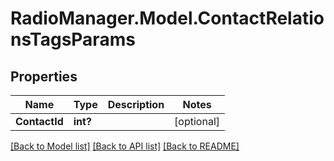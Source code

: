 # RadioManager.Model.ContactRelationsTagsParams
## Properties

Name | Type | Description | Notes
------------ | ------------- | ------------- | -------------
**ContactId** | **int?** |  | [optional] 

[[Back to Model list]](../README.md#documentation-for-models) [[Back to API list]](../README.md#documentation-for-api-endpoints) [[Back to README]](../README.md)


